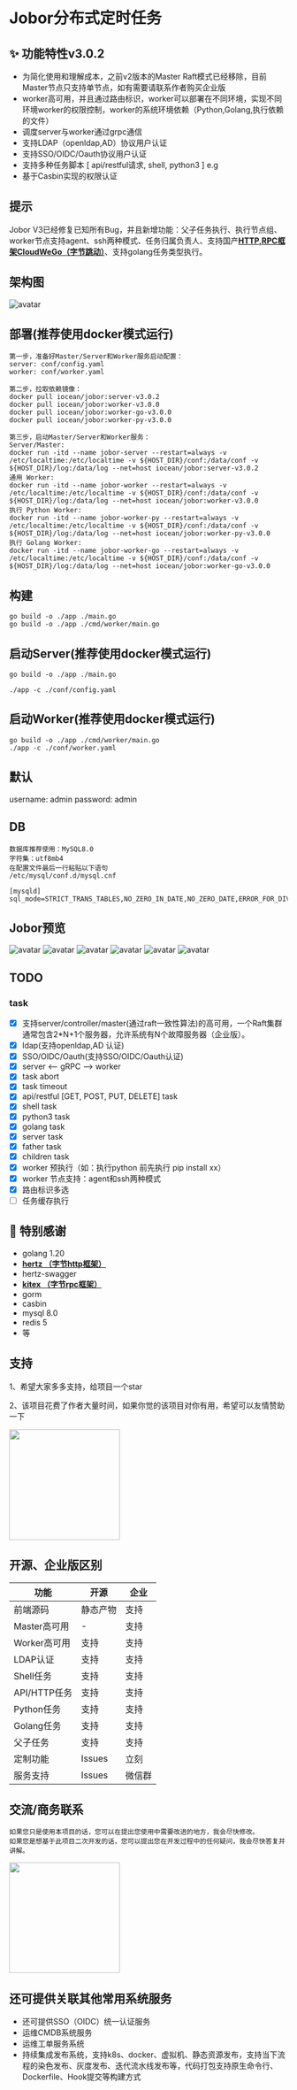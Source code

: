 # Jobor分布式定时任务
## ✨ 功能特性v3.0.2
- 为简化使用和理解成本，之前v2版本的Master Raft模式已经移除，目前Master节点只支持单节点，如有需要请联系作者购买企业版
- worker高可用，并且通过路由标识，worker可以部署在不同环境，实现不同环境worker的权限控制，worker的系统环境依赖（Python,Golang,执行依赖的文件）
- 调度server与worker通过grpc通信
- 支持LDAP（openldap,AD）协议用户认证
- 支持SSO/OIDC/Oauth协议用户认证
- 支持多种任务脚本 [ api/restful请求, shell, python3 ] e.g
- 基于Casbin实现的权限认证
## 提示
Jobor V3已经修复已知所有Bug，并且新增功能：父子任务执行、执行节点组、worker节点支持agent、ssh两种模式、任务归属负责人、支持国产[**HTTP,RPC框架CloudWeGo（字节跳动）**](https://github.com/cloudwego/)、支持golang任务类型执行。

## 架构图
![avatar](./img/structv3.png)

## 部署(推荐使用docker模式运行)
```text
第一步，准备好Master/Server和Worker服务启动配置：
server: conf/config.yaml
worker: conf/worker.yaml

第二步，拉取依赖镜像：
docker pull iocean/jobor:server-v3.0.2
docker pull iocean/jobor:worker-v3.0.0
docker pull iocean/jobor:worker-go-v3.0.0
docker pull iocean/jobor:worker-py-v3.0.0

第三步，启动Master/Server和Worker服务：
Server/Master:
docker run -itd --name jobor-server --restart=always -v /etc/localtime:/etc/localtime -v ${HOST_DIR}/conf:/data/conf -v ${HOST_DIR}/log:/data/log --net=host iocean/jobor:server-v3.0.2
通用 Worker:
docker run -itd --name jobor-worker --restart=always -v /etc/localtime:/etc/localtime -v ${HOST_DIR}/conf:/data/conf -v ${HOST_DIR}/log:/data/log --net=host iocean/jobor:worker-v3.0.0
执行 Python Worker:
docker run -itd --name jobor-worker-py --restart=always -v /etc/localtime:/etc/localtime -v ${HOST_DIR}/conf:/data/conf -v ${HOST_DIR}/log:/data/log --net=host iocean/jobor:worker-py-v3.0.0
执行 Golang Worker:
docker run -itd --name jobor-worker-go --restart=always -v /etc/localtime:/etc/localtime -v ${HOST_DIR}/conf:/data/conf -v ${HOST_DIR}/log:/data/log --net=host iocean/jobor:worker-go-v3.0.0
```

## 构建
```
go build -o ./app ./main.go
go build -o ./app ./cmd/worker/main.go
```

## 启动Server(推荐使用docker模式运行)
```
go build -o ./app ./main.go

./app -c ./conf/config.yaml
```


## 启动Worker(推荐使用docker模式运行)
```
go build -o ./app ./cmd/worker/main.go
./app -c ./conf/worker.yaml
```

## 默认
username: admin
password: admin

## DB
```
数据库推荐使用：MySQL8.0
字符集：utf8mb4
在配置文件最后一行粘贴以下语句
/etc/mysql/conf.d/mysql.cnf

[mysqld]
sql_mode=STRICT_TRANS_TABLES,NO_ZERO_IN_DATE,NO_ZERO_DATE,ERROR_FOR_DIVISION_BY_ZERO,NO_AUTO_CREATE_USER,NO_ENGINE_SUBSTITUTION

```


## Jobor预览
![avatar](./img/dash3.png)
![avatar](./img/task-list3.png)
![avatar](./img/log3.png)
![avatar](./img/log-detail3.png)
![avatar](./img/worker3.png)
![avatar](./img/audit.png)

## TODO 
### task
- [x] 支持server/controller/master(通过raft一致性算法)的高可用，一个Raft集群通常包含2*N+1个服务器，允许系统有N个故障服务器（企业版）。
- [x] ldap(支持openldap,AD 认证)
- [x] SSO/OIDC/Oauth(支持SSO/OIDC/Oauth认证)
- [x] server <-- gRPC --> worker
- [x] task abort
- [x] task timeout
- [x] api/restful [GET, POST, PUT, DELETE] task
- [x] shell task
- [x] python3 task
- [x] golang task
- [x] server task
- [x] father task
- [x] children task
- [x] worker 预执行（如：执行python 前先执行 pip install xx）
- [x] worker 节点支持：agent和ssh两种模式
- [x] 路由标识多选
- [ ] 任务缓存执行

## 🤝 特别感谢
- golang 1.20
- [**hertz （字节http框架）**](https://github.com/cloudwego/)
- hertz-swagger
- [**kitex （字节rpc框架）**](https://github.com/cloudwego/)
- gorm
- casbin
- mysql 8.0
- redis 5
- 等

## 支持
1、希望大家多多支持，给项目一个star

2、该项目花费了作者大量时间，如果你觉的该项目对你有用，希望可以友情赞助一下

<img src="./img/wechat.jpeg" width=200 height=200>

## 开源、企业版区别
| 功能         | 开源 | 企业 |
|------------| - | - |
| 前端源码       | 静态产物 | 支持 |
| Master高可用  | - | 支持 |
| Worker高可用  | 支持 | 支持 |
| LDAP认证     | 支持 | 支持 |
| Shell任务    | 支持 | 支持 |
| API/HTTP任务 | 支持 | 支持 |
| Python任务   | 支持 | 支持 |
| Golang任务   | 支持 | 支持 |
| 父子任务       | 支持 | 支持 |
| 定制功能       | Issues | 立刻 |
| 服务支持       | Issues | 微信群 |


## 交流/商务联系
```
如果您只是使用本项目的话，您可以在提出您使用中需要改进的地方，我会尽快修改。
如果您是想基于此项目二次开发的话，您可以提出您在开发过程中的任何疑问，我会尽快答复并讲解。
```
<img src="./img/Wechatid.jpeg" width=200 height=200>

## 还可提供关联其他常用系统服务
* 还可提供SSO（OIDC）统一认证服务
* 运维CMDB系统服务
* 运维工单服务系统
* 持续集成发布系统，支持k8s、docker、虚拟机、静态资源发布，支持当下流程的染色发布、灰度发布、迭代流水线发布等，代码打包支持原生命令行、Dockerfile、Hook提交等构建方式


